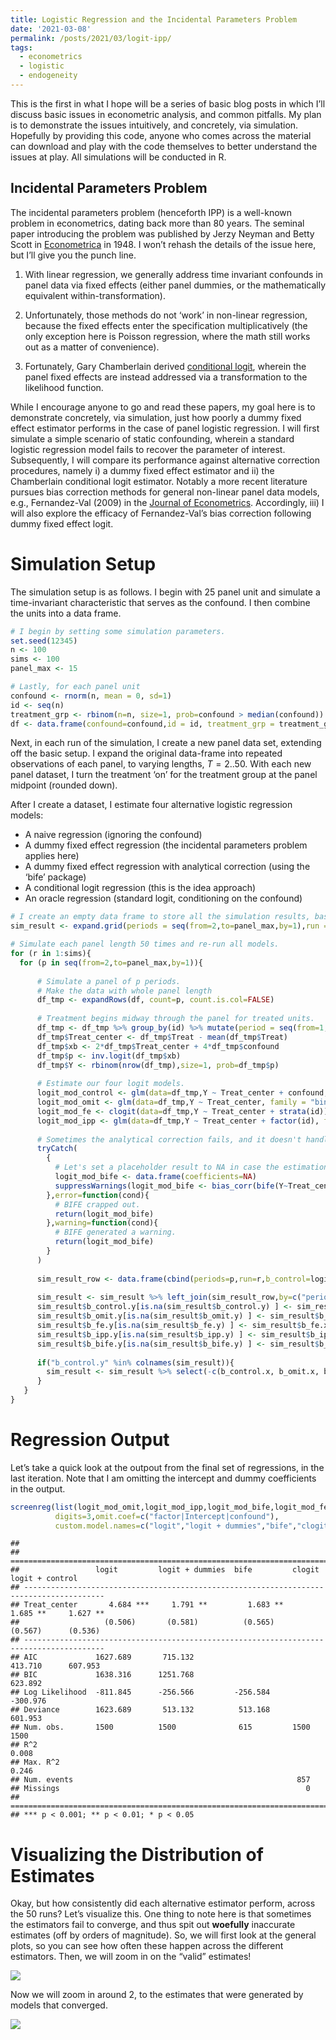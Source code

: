 ```yaml
---
title: Logistic Regression and the Incidental Parameters Problem
date: '2021-03-08'
permalink: /posts/2021/03/logit-ipp/
tags:
  - econometrics
  - logistic
  - endogeneity
---
```


This is the first in what I hope will be a series of basic blog posts in
which I’ll discuss basic issues in econometric analysis, and common
pitfalls. My plan is to demonstrate the issues intuitively, and
concretely, via simulation. Hopefully by providing this code, anyone who
comes across the material can download and play with the code themselves
to better understand the issues at play. All simulations will be
conducted in R.

## Incidental Parameters Problem

The incidental parameters problem (henceforth IPP) is a well-known
problem in econometrics, dating back more than 80 years. The seminal
paper introducing the problem was published by Jerzy Neyman and Betty
Scott in
[Econometrica](https://www.jstor.org/stable/1914288?seq=1 "Econometrica")
in 1948. I won’t rehash the details of the issue here, but I’ll give you
the punch line.

1.  With linear regression, we generally address time invariant
    confounds in panel data via fixed effects (either panel dummies, or
    the mathematically equivalent within-transformation).

2.  Unfortunately, those methods do not ‘work’ in non-linear regression,
    because the fixed effects enter the specification multiplicatively
    (the only exception here is Poisson regression, where the math still
    works out as a matter of convenience).

3.  Fortunately, Gary Chamberlain derived [conditional
    logit](https://www.jstor.org/stable/2297110?seq=1 "conditional logit"),
    wherein the panel fixed effects are instead addressed via a
    transformation to the likelihood function.

While I encourage anyone to go and read these papers, my goal here is to
demonstrate concretely, via simulation, just how poorly a dummy fixed
effect estimator performs in the case of panel logistic regression. I
will first simulate a simple scenario of static confounding, wherein a
standard logistic regression model fails to recover the parameter of
interest. Subsequently, I will compare its performance against
alternative correction procedures, namely i) a dummy fixed effect
estimator and ii) the Chamberlain conditional logit estimator. Notably a
more recent literature pursues bias correction methods for general
non-linear panel data models, e.g., Fernandez-Val (2009) in the [Journal
of
Econometrics](https://www.sciencedirect.com/science/article/pii/S0304407609000463 "Journal of Econometrics").
Accordingly, iii) I will also explore the efficacy of Fernandez-Val’s
bias correction following dummy fixed effect logit.

# Simulation Setup

The simulation setup is as follows. I begin with 25 panel unit and
simulate a time-invariant characteristic that serves as the confound. I
then combine the units into a data frame.

``` r
# I begin by setting some simulation parameters.
set.seed(12345)
n <- 100
sims <- 100
panel_max <- 15

# Lastly, for each panel unit
confound <- rnorm(n, mean = 0, sd=1)
id <- seq(n)
treatment_grp <- rbinom(n=n, size=1, prob=confound > median(confound))
df <- data.frame(confound=confound,id = id, treatment_grp = treatment_grp)
```

Next, in each run of the simulation, I create a new panel data set,
extending off the basic setup. I expand the original data-frame into
repeated observations of each panel, to varying lengths, *T* = 2..50.
With each new panel dataset, I turn the treatment ‘on’ for the treatment
group at the panel midpoint (rounded down).

After I create a dataset, I estimate four alternative logistic
regression models:

-   A naive regression (ignoring the confound)
-   A dummy fixed effect regression (the incidental parameters problem
    applies here)
-   A dummy fixed effect regression with analytical correction (using
    the ‘bife’ package)
-   A conditional logit regression (this is the idea approach)
-   An oracle regression (standard logit, conditioning on the confound)

``` r
# I create an empty data frame to store all the simulation results, based on the simulation paramters 
sim_result <- expand.grid(periods = seq(from=2,to=panel_max,by=1),run = seq(sims))

# Simulate each panel length 50 times and re-run all models. 
for (r in 1:sims){
  for (p in seq(from=2,to=panel_max,by=1)){
    
      # Simulate a panel of p periods.
      # Make the data with whole panel length
      df_tmp <- expandRows(df, count=p, count.is.col=FALSE)
      
      # Treatment begins midway through the panel for treated units.
      df_tmp <- df_tmp %>% group_by(id) %>% mutate(period = seq(from=1,to=p,by=1)) %>% mutate(Treat = (period > floor((p+1)/2))*treatment_grp) %>% arrange(treatment_grp,id,period) %>% select(-c(treatment_grp))
      df_tmp$Treat_center <- df_tmp$Treat - mean(df_tmp$Treat)
      df_tmp$xb <- 2*df_tmp$Treat_center + 4*df_tmp$confound
      df_tmp$p <- inv.logit(df_tmp$xb)
      df_tmp$Y <- rbinom(nrow(df_tmp),size=1, prob=df_tmp$p)
      
      # Estimate our four logit models.
      logit_mod_control <- glm(data=df_tmp,Y ~ Treat_center + confound, family = "binomial")
      logit_mod_omit <- glm(data=df_tmp,Y ~ Treat_center, family = "binomial")
      logit_mod_fe <- clogit(data=df_tmp,Y ~ Treat_center + strata(id))
      logit_mod_ipp <- glm(data=df_tmp,Y ~ Treat_center + factor(id), family = "binomial")
      
      # Sometimes the analytical correction fails, and it doesn't handle it well.
      tryCatch(
        {
          # Let's set a placeholder result to NA in case the estimation fails.
          logit_mod_bife <- data.frame(coefficients=NA)
          suppressWarnings(logit_mod_bife <- bias_corr(bife(Y~Treat_center | id,data=df_tmp)))
        },error=function(cond){
          # BIFE crapped out.
          return(logit_mod_bife)
        },warning=function(cond){
          # BIFE generated a warning.
          return(logit_mod_bife)
        }
      )
      
      sim_result_row <- data.frame(cbind(periods=p,run=r,b_control=logit_mod_control$coefficients[2],b_omit=logit_mod_omit$coefficients[2],b_fe=logit_mod_fe$coefficients[1],b_ipp=logit_mod_ipp$coefficients[2],b_bife=logit_mod_bife$coefficients[1]))
      
      sim_result <- sim_result %>% left_join(sim_result_row,by=c("periods","run"))
      sim_result$b_control.y[is.na(sim_result$b_control.y) ] <- sim_result$b_control.x[ is.na(sim_result$b_control.y)]
      sim_result$b_omit.y[is.na(sim_result$b_omit.y) ] <- sim_result$b_omit.x[ is.na(sim_result$b_omit.y)]
      sim_result$b_fe.y[is.na(sim_result$b_fe.y) ] <- sim_result$b_fe.x[ is.na(sim_result$b_fe.y)]
      sim_result$b_ipp.y[is.na(sim_result$b_ipp.y) ] <- sim_result$b_ipp.x[ is.na(sim_result$b_ipp.y)]
      sim_result$b_bife.y[is.na(sim_result$b_bife.y) ] <- sim_result$b_bife.x[ is.na(sim_result$b_bife.y)]
      
      if("b_control.y" %in% colnames(sim_result)){
        sim_result <- sim_result %>% select(-c(b_control.x, b_omit.x, b_fe.x, b_ipp.x,b_bife.x)) %>% rename(b_control=b_control.y, b_omit = b_omit.y, b_fe = b_fe.y, b_ipp = b_ipp.y, b_bife = b_bife.y)
      }
   }
}
```

# Regression Output

Let’s take a quick look at the outpout from the final set of
regressions, in the last iteration. Note that I am omitting the
intercept and dummy coefficients in the output.

``` r
screenreg(list(logit_mod_omit,logit_mod_ipp,logit_mod_bife,logit_mod_fe,logit_mod_control),
          digits=3,omit.coef=c("factor|Intercept|confound"),
          custom.model.names=c("logit","logit + dummies","bife","clogit","logit + control"))
```

    ## 
    ## ========================================================================================
    ##                 logit         logit + dummies  bife         clogit       logit + control
    ## ----------------------------------------------------------------------------------------
    ## Treat_center       4.684 ***     1.791 **         1.683 **     1.685 **     1.627 **    
    ##                   (0.506)       (0.581)          (0.565)      (0.567)      (0.536)      
    ## ----------------------------------------------------------------------------------------
    ## AIC             1627.689       715.132                       413.710      607.953       
    ## BIC             1638.316      1251.768                                    623.892       
    ## Log Likelihood  -811.845      -256.566         -256.584                  -300.976       
    ## Deviance        1623.689       513.132          513.168                   601.953       
    ## Num. obs.       1500          1500              615         1500         1500           
    ## R^2                                                            0.008                    
    ## Max. R^2                                                       0.246                    
    ## Num. events                                                  857                        
    ## Missings                                                       0                        
    ## ========================================================================================
    ## *** p < 0.001; ** p < 0.01; * p < 0.05

# Visualizing the Distribution of Estimates

Okay, but how consistently did each alternative estimator perform,
across the 50 runs? Let’s visualize this. One thing to note here is that
sometimes the estimators fail to converge, and thus spit out
**woefully** inaccurate estimates (off by orders of magnitude). So, we
will first look at the general plots, so you can see how often these
happen across the different estimators. Then, we will zoom in on the
“valid” estimates!

<img src="https://gburtch.github.io/_posts/logit-ipp_files/figure-gfm/plots-1.png" >

Now we will zoom in around 2, to the estimates that were generated by
models that converged.

<img src="https://gburtch.github.io/_posts/logit-ipp_files/figure-gfm/plots_trunc-1.png" >